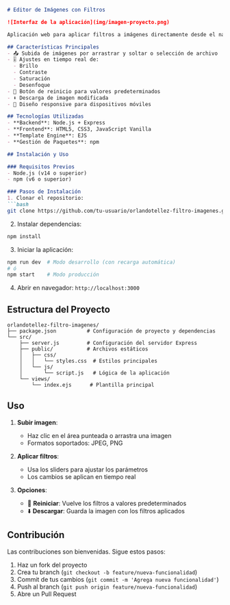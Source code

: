 ```markdown
# Editor de Imágenes con Filtros

![Interfaz de la aplicación](img/imagen-proyecto.png) 

Aplicación web para aplicar filtros a imágenes directamente desde el navegador. Permite ajustar brillo, contraste, saturación y desenfoque, con opción de descargar la imagen modificada.

## Características Principales
- 📤 Subida de imágenes por arrastrar y soltar o selección de archivo
- 🎚️ Ajustes en tiempo real de:
  - Brillo
  - Contraste
  - Saturación
  - Desenfoque
- 🔄 Botón de reinicio para valores predeterminados
- ⬇️ Descarga de imagen modificada
- 📱 Diseño responsive para dispositivos móviles

## Tecnologías Utilizadas
- **Backend**: Node.js + Express
- **Frontend**: HTML5, CSS3, JavaScript Vanilla
- **Template Engine**: EJS
- **Gestión de Paquetes**: npm

## Instalación y Uso

### Requisitos Previos
- Node.js (v14 o superior)
- npm (v6 o superior)

### Pasos de Instalación
1. Clonar el repositorio:
```bash
git clone https://github.com/tu-usuario/orlandotellez-filtro-imagenes.git
```
2. Instalar dependencias:
```bash
npm install
```
3. Iniciar la aplicación:
```bash
npm run dev  # Modo desarrollo (con recarga automática)
# ó
npm start    # Modo producción
```
4. Abrir en navegador: `http://localhost:3000`

## Estructura del Proyecto
```
orlandotellez-filtro-imagenes/
├── package.json          # Configuración de proyecto y dependencias
└── src/
    ├── server.js         # Configuración del servidor Express
    ├── public/           # Archivos estáticos
    │   ├── css/
    │   │   └── styles.css  # Estilos principales
    │   └── js/
    │       └── script.js   # Lógica de la aplicación
    └── views/
        └── index.ejs      # Plantilla principal
```

## Uso
1. **Subir imagen**:
   - Haz clic en el área punteada o arrastra una imagen
   - Formatos soportados: JPEG, PNG

2. **Aplicar filtros**:
   - Usa los sliders para ajustar los parámetros
   - Los cambios se aplican en tiempo real

3. **Opciones**:
   - 🔄 **Reiniciar**: Vuelve los filtros a valores predeterminados
   - ⬇️ **Descargar**: Guarda la imagen con los filtros aplicados

## Contribución
Las contribuciones son bienvenidas. Sigue estos pasos:
1. Haz un fork del proyecto
2. Crea tu branch (`git checkout -b feature/nueva-funcionalidad`)
3. Commit de tus cambios (`git commit -m 'Agrega nueva funcionalidad'`)
4. Push al branch (`git push origin feature/nueva-funcionalidad`)
5. Abre un Pull Request
